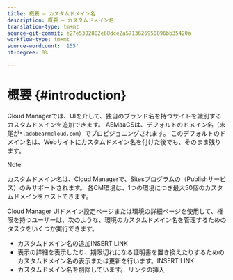 ```yaml
---
title: 概要 — カスタムドメイン名
description: 概要 — カスタムドメイン名
translation-type: tm+mt
source-git-commit: e27e5302802e68dce2a5713626950896bb35420a
workflow-type: tm+mt
source-wordcount: '155'
ht-degree: 0%

---
```



# 概要 {#introduction}

Cloud Managerでは、UIを介して、独自のブランド名を持つサイトを識別するカスタムドメインを追加できます。 AEMaaCSは、デフォルトのドメイン名（末尾が`*.adobearmcloud.com`）でプロビジョニングされます。 このデフォルトのドメイン名は、Webサイトにカスタムドメイン名を付けた後でも、そのまま残ります。

>[!NOTE]
>カスタムドメイン名は、Cloud Managerで、Sitesプログラムの（Publishサービス）のみサポートされます。 各CM環境は、1つの環境につき最大50個のカスタムドメインをホストできます。

Cloud Manager UIドメイン設定ページまたは環境の詳細ページを使用して、権限を持つユーザーは、次のような、環境のカスタムドメイン名を管理するためのタスクをいくつか実行できます。

* カスタムドメイン名の追加INSERT LINK
* 表示の詳細を表示したり、期限切れになる証明書を置き換えたりするためのカスタムドメイン名の表示または更新を行います。INSERT LINK
* カスタムドメイン名を削除しています。 リンクの挿入